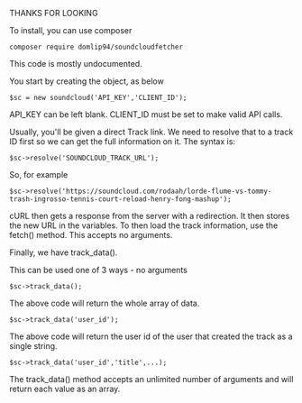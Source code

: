 THANKS FOR LOOKING

To install, you can use composer

	composer require domlip94/soundcloudfetcher

This code is mostly undocumented.

You start by creating the object, as below

	$sc = new soundcloud('API_KEY','CLIENT_ID');

API_KEY can be left blank.
CLIENT_ID must be set to make valid API calls.

Usually, you'll be given a direct Track link. We need to resolve that to a track ID first so we can get the full information on it. The syntax is:

	$sc->resolve('SOUNDCLOUD_TRACK_URL');

So, for example 

	$sc->resolve('https://soundcloud.com/rodaah/lorde-flume-vs-tommy-trash-ingrosso-tennis-court-reload-henry-fong-mashup');

cURL then gets a response from the server with a redirection. It then stores the new URL in the variables.
To then load the track information, use the fetch() method. This accepts no arguments.

Finally, we have track_data().

This can be used one of 3 ways - no arguments 

	$sc->track_data();
The above code will return the whole array of data.

	$sc->track_data('user_id');
The above code will return the user id of the user that created the track as a single string.

	$sc->track_data('user_id','title',...);
The track_data() method accepts an unlimited number of arguments and will return each value as an array.